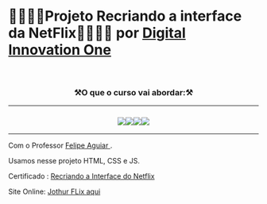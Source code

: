 

<h1>🚀🚀🚀🚧Projeto Recriando a interface da NetFlix🚧🚀🚀🚀 por <a href="https://digitalinnovation.one/sign-in"> Digital Innovation One</a></h1><br>

 <h3 align="center">⚒️O que o curso vai abordar:⚒️ </h3>
 <hr>
 
 <h3 align="center"><img src="https://img.shields.io/badge/HTML5-E34F26?style=for-the-badge&logo=html5&logoColor=white"><img src="https://img.shields.io/badge/CSS3-1572B6?style=for-the-badge&logo=css3&logoColor=white"><img src="https://img.shields.io/badge/JavaScript-F7DF1E?style=for-the-badge&logo=javascript&logoColor=black"><img src="https://img.shields.io/badge/bootstrap-%23563D7C.svg?style=for-the-badge&logo=bootstrap&logoColor=white"></h3>
 <hr>
 
 
Com o Professor <a href="https://github.com/felipeAguiarCode"> Felipe Aguiar <a>.
  
  Usamos nesse projeto HTML, CSS e JS. <br>
  
 Certificado : <a href="https://certificates.digitalinnovation.one/3142A2E2">Recriando a Interface do Netflix</a> 
  
  Site Online: <a href="https://jonathasgit.github.io/Recriando-NetFlix/"> Jothur FLix aqui </a>
